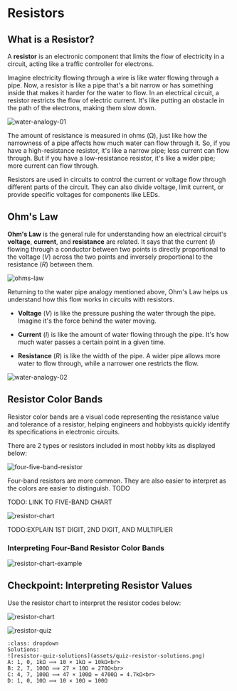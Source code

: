 # Resistors

## What is a Resistor?

A **resistor** is an electronic component that limits the flow of electricity in a circuit, acting like a traffic controller for electrons.

Imagine electricity flowing through a wire is like water flowing through a pipe. Now, a resistor is like a pipe that's a bit narrow or has something inside that makes it harder for the water to flow. In an electrical circuit, a resistor restricts the flow of electric current. It's like putting an obstacle in the path of the electrons, making them slow down.

![water-analogy-01](assets/water-analogy-01.png)

The amount of resistance is measured in ohms (Ω), just like how the narrowness of a pipe affects how much water can flow through it. So, if you have a high-resistance resistor, it's like a narrow pipe; less current can flow through. But if you have a low-resistance resistor, it's like a wider pipe; more current can flow through.

Resistors are used in circuits to control the current or voltage flow through different parts of the circuit. They can also divide voltage, limit current, or provide specific voltages for components like LEDs.

## Ohm's Law

**Ohm's Law** is the general rule for understanding how an electrical circuit's **voltage**, **current**, and **resistance** are related. It says that the current ($I$) flowing through a conductor between two points is directly proportional to the voltage ($V$) across the two points and inversely proportional to the resistance ($R$) between them.

![ohms-law](assets/ohms-law.png)

Returning to the water pipe analogy mentioned above, Ohm's Law helps us understand how this flow works in circuits with resistors.

- **Voltage** ($V$) is like the pressure pushing the water through the pipe. Imagine it's the force behind the water moving.

- **Current** ($I$) is like the amount of water flowing through the pipe. It's how much water passes a certain point in a given time.

- **Resistance** ($R$) is like the width of the pipe. A wider pipe allows more water to flow through, while a narrower one restricts the flow.

![water-analogy-02](assets/water-analogy-02.png)

## Resistor Color Bands

Resistor color bands are a visual code representing the resistance value and tolerance of a resistor, helping engineers and hobbyists quickly identify its specifications in electronic circuits.

There are 2 types or resistors included in most hobby kits as displayed below:

![four-five-band-resistor](assets/four-five-band-resistor.png)

Four-band resistors are more common. They are also easier to interpret as the colors are easier to distinguish. TODO

TODO: LINK TO FIVE-BAND CHART 

![resistor-chart](assets/resistor-chart.png)

TODO:EXPLAIN 1ST DIGIT, 2ND DIGIT, AND MULTIPLIER

### Interpreting Four-Band Resistor Color Bands



![resistor-chart-example](assets/resistor-chart-example.png)

## Checkpoint: Interpreting Resistor Values  

Use the resistor chart to interpret the resistor codes below:

![resistor-chart](assets/resistor-chart.png)

![resistor-quiz](assets/quiz-resistor.png)



```{admonition} Click here to reveal the solutions.
:class: dropdown
Solutions:
![resistor-quiz-solutions](assets/quiz-resistor-solutions.png)
A: 1, 0, 1kΩ ⟹ 10 × 1kΩ = 10kΩ<br>
B: 2, 7, 100Ω ⟹ 27 × 10Ω = 270Ω<br>
C: 4, 7, 100Ω ⟹ 47 × 100Ω = 4700Ω = 4.7kΩ<br>
D: 1, 0, 10Ω ⟹ 10 × 10Ω = 100Ω
```